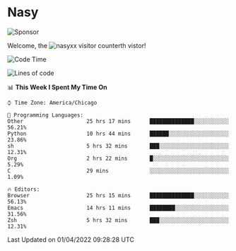 # Nasy

<!--
<p align="center">
<img height="200" src="https://github-readme-stats.vercel.app/api?username=nasyxx&count_private=true&show_icons=true&theme=dracula&include_all_commits=true"/>
<img height="200" src="https://github-readme-stats.vercel.app/api/top-langs/?username=nasyxx&theme=dracula&hide=html,jupyter+notebook&count_private=true&show_icons=true"/>
</p>

  
----------------
-->

![Sponsor](https://img.shields.io/static/v1.svg?label=Sponsor&message=%E2%9D%A4&logo=GitHub&style=flat&color=pink)
 
Welcome, the ![nasyxx visitor counter](https://count.getloli.com/get/@nasyxx?theme=rule34)th vistor!
 
<!--START_SECTION:waka-->
![Code Time](http://img.shields.io/badge/Code%20Time-2%2C117%20hrs%2043%20mins-blue)

![Lines of code](https://img.shields.io/badge/From%20Hello%20World%20I%27ve%20Written-5%20Million%20lines%20of%20code-blue)

📊 **This Week I Spent My Time On** 

```text
⌚︎ Time Zone: America/Chicago

💬 Programming Languages: 
Other                    25 hrs 17 mins      ██████████████░░░░░░░░░░░   56.21% 
Python                   10 hrs 44 mins      ██████░░░░░░░░░░░░░░░░░░░   23.86% 
sh                       5 hrs 32 mins       ███░░░░░░░░░░░░░░░░░░░░░░   12.31% 
Org                      2 hrs 22 mins       █░░░░░░░░░░░░░░░░░░░░░░░░   5.29% 
C                        29 mins             ░░░░░░░░░░░░░░░░░░░░░░░░░   1.09%

🔥 Editors: 
Browser                  25 hrs 15 mins      ██████████████░░░░░░░░░░░   56.13% 
Emacs                    14 hrs 11 mins      ████████░░░░░░░░░░░░░░░░░   31.56% 
Zsh                      5 hrs 32 mins       ███░░░░░░░░░░░░░░░░░░░░░░   12.31%

```


 Last Updated on 01/04/2022 09:28:28 UTC
<!--END_SECTION:waka-->

<!-- ![visitors](https://visitor-badge.laobi.icu/badge?page_id=nasyxx.nasyxx) -->

